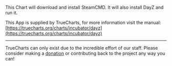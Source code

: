 This Chart will download and install SteamCMD. It will also install DayZ and run it.

This App is supplied by TrueCharts, for more information visit the manual: [https://truecharts.org/charts/incubator/dayz](https://truecharts.org/charts/incubator/dayz)

---

TrueCharts can only exist due to the incredible effort of our staff.
Please consider making a [donation](https://truecharts.org/sponsor) or contributing back to the project any way you can!

